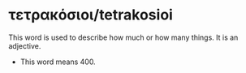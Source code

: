 # τετρακόσιοι/tetrakosioi
This word is used to describe how much or how many things. It is an adjective.
* This word means 400.

